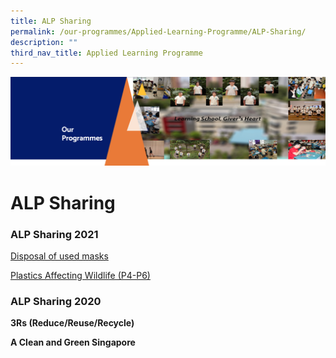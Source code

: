 ```yaml
---
title: ALP Sharing
permalink: /our-programmes/Applied-Learning-Programme/ALP-Sharing/
description: ""
third_nav_title: Applied Learning Programme
---
```

![](/images/OurProgrammes1.png)

ALP Sharing
===========

### **ALP Sharing 2021**

[Disposal of used masks](/files/2021%20ALP%20Sharing%202%20-%20DIsposal%20of%20used%20masks.pdf)

[Plastics Affecting Wildlife (P4-P6)](/files/ALP%20sharing%20-Plastics%20affecting%20Wildlife%20P4-6.pdf)

### **ALP Sharing 2020**  
  
<b>3Rs (Reduce/Reuse/Recycle)</b>






<b>A Clean and Green Singapore</b>